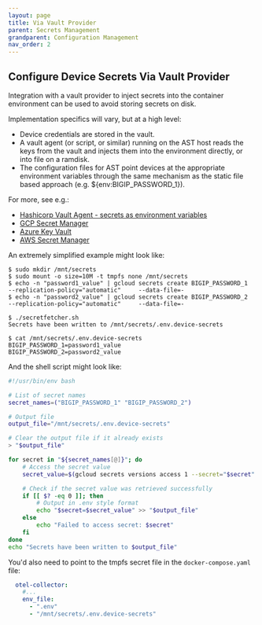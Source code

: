 ```yaml
---
layout: page
title: Via Vault Provider
parent: Secrets Management
grandparent: Configuration Management
nav_order: 2
---
```


## Configure Device Secrets Via Vault Provider

Integration with a vault provider to inject secrets into the container environment can
be used to avoid storing secrets on disk.

Implementation specifics will vary, but at a high level:

* Device credentials are stored in the vault.
* A vault agent (or script, or similar) running on the AST host reads the keys from the vault and injects them into the
environment directly, or into file on a ramdisk.
* The configuration files for AST point devices at the appropriate environment variables
through the same mechanism as the static file based approach (e.g. ${env:BIGIP_PASSWORD_1}).

For more, see e.g.:

* [Hashicorp Vault Agent - secrets as environment variables](https://developer.hashicorp.com/vault/tutorials/vault-agent/agent-env-vars)
* [GCP Secret Manager](https://cloud.google.com/secret-manager/docs/create-secret-quickstart#secretmanager-quickstart-gcloud)
* [Azure Key Vault](https://learn.microsoft.com/en-us/azure/key-vault/secrets/quick-create-cli)
* [AWS Secret Manager](https://docs.aws.amazon.com/secretsmanager/latest/userguide/retrieving-secrets_cli.html)

An extremely simplified example might look like:
```shell
$ sudo mkdir /mnt/secrets
$ sudo mount -o size=10M -t tmpfs none /mnt/secrets
$ echo -n "password1_value" | gcloud secrets create BIGIP_PASSWORD_1     --replication-policy="automatic"     --data-file=-
$ echo -n "password2_value" | gcloud secrets create BIGIP_PASSWORD_2     --replication-policy="automatic"     --data-file=-

$ ./secretfetcher.sh 
Secrets have been written to /mnt/secrets/.env.device-secrets

$ cat /mnt/secrets/.env.device-secrets
BIGIP_PASSWORD_1=password1_value
BIGIP_PASSWORD_2=password2_value
```

And the shell script might look like:
```bash
#!/usr/bin/env bash

# List of secret names
secret_names=("BIGIP_PASSWORD_1" "BIGIP_PASSWORD_2")

# Output file
output_file="/mnt/secrets/.env.device-secrets"

# Clear the output file if it already exists
> "$output_file"

for secret in "${secret_names[@]}"; do
    # Access the secret value
    secret_value=$(gcloud secrets versions access 1 --secret="$secret" 2>/dev/null)

    # Check if the secret value was retrieved successfully
    if [[ $? -eq 0 ]]; then
        # Output in .env style format
        echo "$secret=$secret_value" >> "$output_file"
    else
        echo "Failed to access secret: $secret"
    fi
done
echo "Secrets have been written to $output_file"
```

You'd also need to point to the tmpfs secret file in the `docker-compose.yaml` file:
```yaml
  otel-collector:
    #...
    env_file:
      - ".env"
      - "/mnt/secrets/.env.device-secrets"
```